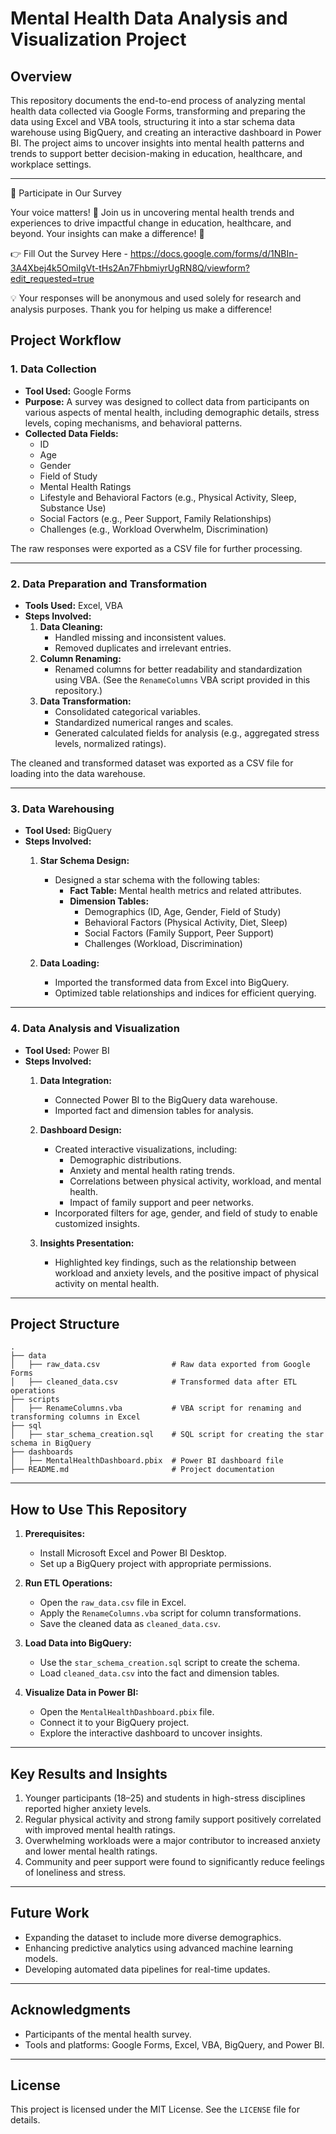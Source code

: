 # Mental Health Data Analysis and Visualization Project

## Overview
This repository documents the end-to-end process of analyzing mental health data collected via Google Forms, transforming and preparing the data using Excel and VBA tools, structuring it into a star schema data warehouse using BigQuery, and creating an interactive dashboard in Power BI. The project aims to uncover insights into mental health patterns and trends to support better decision-making in education, healthcare, and workplace settings.

---

📝 Participate in Our Survey

Your voice matters! 🌟 Join us in uncovering mental health trends and experiences to drive impactful change in education, healthcare, and beyond. Your insights can make a difference! 💙

👉 Fill Out the Survey Here - https://docs.google.com/forms/d/1NBIn-3A4Xbej4k5OmiIgVt-tHs2An7FhbmiyrUgRN8Q/viewform?edit_requested=true

💡 Your responses will be anonymous and used solely for research and analysis purposes. Thank you for helping us make a difference!

## Project Workflow

### 1. Data Collection
- **Tool Used:** Google Forms
- **Purpose:** A survey was designed to collect data from participants on various aspects of mental health, including demographic details, stress levels, coping mechanisms, and behavioral patterns.
- **Collected Data Fields:**
  - ID
  - Age
  - Gender
  - Field of Study
  - Mental Health Ratings
  - Lifestyle and Behavioral Factors (e.g., Physical Activity, Sleep, Substance Use)
  - Social Factors (e.g., Peer Support, Family Relationships)
  - Challenges (e.g., Workload Overwhelm, Discrimination)

The raw responses were exported as a CSV file for further processing.

---

### 2. Data Preparation and Transformation
- **Tools Used:** Excel, VBA
- **Steps Involved:**
  1. **Data Cleaning:**
     - Handled missing and inconsistent values.
     - Removed duplicates and irrelevant entries.
  2. **Column Renaming:**
     - Renamed columns for better readability and standardization using VBA. (See the `RenameColumns` VBA script provided in this repository.)
  3. **Data Transformation:**
     - Consolidated categorical variables.
     - Standardized numerical ranges and scales.
     - Generated calculated fields for analysis (e.g., aggregated stress levels, normalized ratings).
  
The cleaned and transformed dataset was exported as a CSV file for loading into the data warehouse.

---

### 3. Data Warehousing
- **Tool Used:** BigQuery
- **Steps Involved:**
  1. **Star Schema Design:**
     - Designed a star schema with the following tables:
       - **Fact Table:** Mental health metrics and related attributes.
       - **Dimension Tables:**
         - Demographics (ID, Age, Gender, Field of Study)
         - Behavioral Factors (Physical Activity, Diet, Sleep)
         - Social Factors (Family Support, Peer Support)
         - Challenges (Workload, Discrimination)
     
  2. **Data Loading:**
     - Imported the transformed data from Excel into BigQuery.
     - Optimized table relationships and indices for efficient querying.

---

### 4. Data Analysis and Visualization
- **Tool Used:** Power BI
- **Steps Involved:**
  1. **Data Integration:**
     - Connected Power BI to the BigQuery data warehouse.
     - Imported fact and dimension tables for analysis.
  
  2. **Dashboard Design:**
     - Created interactive visualizations, including:
       - Demographic distributions.
       - Anxiety and mental health rating trends.
       - Correlations between physical activity, workload, and mental health.
       - Impact of family support and peer networks.
     - Incorporated filters for age, gender, and field of study to enable customized insights.

  3. **Insights Presentation:**
     - Highlighted key findings, such as the relationship between workload and anxiety levels, and the positive impact of physical activity on mental health.

---

## Project Structure
```
.
├── data
│   ├── raw_data.csv                # Raw data exported from Google Forms
│   ├── cleaned_data.csv            # Transformed data after ETL operations
├── scripts
│   ├── RenameColumns.vba           # VBA script for renaming and transforming columns in Excel
├── sql
│   ├── star_schema_creation.sql    # SQL script for creating the star schema in BigQuery
├── dashboards
│   ├── MentalHealthDashboard.pbix  # Power BI dashboard file
├── README.md                       # Project documentation
```

---

## How to Use This Repository

1. **Prerequisites:**
   - Install Microsoft Excel and Power BI Desktop.
   - Set up a BigQuery project with appropriate permissions.

2. **Run ETL Operations:**
   - Open the `raw_data.csv` file in Excel.
   - Apply the `RenameColumns.vba` script for column transformations.
   - Save the cleaned data as `cleaned_data.csv`.

3. **Load Data into BigQuery:**
   - Use the `star_schema_creation.sql` script to create the schema.
   - Load `cleaned_data.csv` into the fact and dimension tables.

4. **Visualize Data in Power BI:**
   - Open the `MentalHealthDashboard.pbix` file.
   - Connect it to your BigQuery project.
   - Explore the interactive dashboard to uncover insights.

---

## Key Results and Insights
1. Younger participants (18–25) and students in high-stress disciplines reported higher anxiety levels.
2. Regular physical activity and strong family support positively correlated with improved mental health ratings.
3. Overwhelming workloads were a major contributor to increased anxiety and lower mental health ratings.
4. Community and peer support were found to significantly reduce feelings of loneliness and stress.

---

## Future Work
- Expanding the dataset to include more diverse demographics.
- Enhancing predictive analytics using advanced machine learning models.
- Developing automated data pipelines for real-time updates.

---

## Acknowledgments
- Participants of the mental health survey.
- Tools and platforms: Google Forms, Excel, VBA, BigQuery, and Power BI.

---

## License
This project is licensed under the MIT License. See the `LICENSE` file for details.

